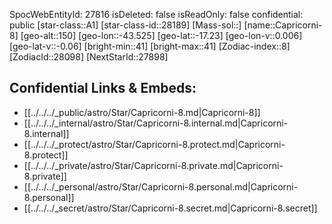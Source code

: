 ﻿---
location: [-17.23,-43.525,150]
type: Station
tags:
- astro/Star

---
SpocWebEntityId: 27816
isDeleted: false
isReadOnly: false
confidential: public
[star-class::A1]
[star-class-id::28189]
[Mass-sol::]
[name::Capricorni-8]
[geo-alt::150]
[geo-lon::-43.525]
[geo-lat::-17.23]
[geo-lon-v::0.006]
[geo-lat-v::-0.06]
[bright-min::41]
[bright-max::41]
[Zodiac-index::8]
[ZodiacId::28098]
[NextStarId::27898]



## Confidential Links & Embeds: 
- [[../../../_public/astro/Star/Capricorni-8.md|Capricorni-8]] 
- [[../../../_internal/astro/Star/Capricorni-8.internal.md|Capricorni-8.internal]] 
- [[../../../_protect/astro/Star/Capricorni-8.protect.md|Capricorni-8.protect]] 
- [[../../../_private/astro/Star/Capricorni-8.private.md|Capricorni-8.private]] 
- [[../../../_personal/astro/Star/Capricorni-8.personal.md|Capricorni-8.personal]] 
- [[../../../_secret/astro/Star/Capricorni-8.secret.md|Capricorni-8.secret]]


